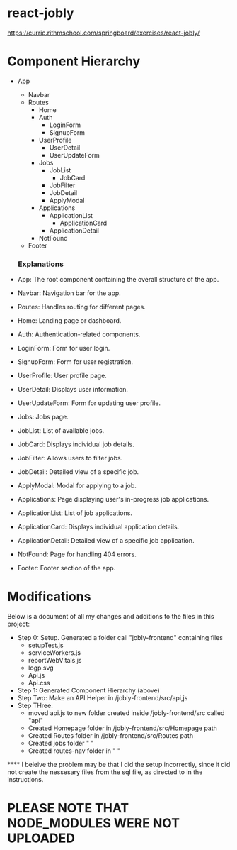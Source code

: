 # react-jobly
https://curric.rithmschool.com/springboard/exercises/react-jobly/
# Component Hierarchy
- App
  - Navbar
  - Routes
    - Home
    - Auth
      - LoginForm
      - SignupForm
    - UserProfile
      - UserDetail
      - UserUpdateForm
    - Jobs
      - JobList
        - JobCard
      - JobFilter
      - JobDetail
      - ApplyModal
    - Applications
      - ApplicationList
        - ApplicationCard
      - ApplicationDetail
    - NotFound
  - Footer


  ### Explanations

- App: The root component containing the overall structure of the app.
- Navbar: Navigation bar for the app.
- Routes: Handles routing for different pages.
- Home: Landing page or dashboard.
- Auth: Authentication-related components.
- LoginForm: Form for user login.
- SignupForm: Form for user registration.
- UserProfile: User profile page.
- UserDetail: Displays user information.
- UserUpdateForm: Form for updating user profile.
- Jobs: Jobs page.
- JobList: List of available jobs.
- JobCard: Displays individual job details.
- JobFilter: Allows users to filter jobs.
- JobDetail: Detailed view of a specific job.
- ApplyModal: Modal for applying to a job.
- Applications: Page displaying user's in-progress job applications.
- ApplicationList: List of job applications.
- ApplicationCard: Displays individual application details.
- ApplicationDetail: Detailed view of a specific job application.
- NotFound: Page for handling 404 errors.
- Footer: Footer section of the app.
  
# Modifications

Below is a document of all my changes and additions to the files in this project:

- Step 0: Setup. Generated a folder call "jobly-frontend" containing files
    - setupTest.js
    - serviceWorkers.js
    - reportWebVitals.js
    - logp.svg
    - Api.js
    - Api.css
- Step 1: Generated Component Hierarchy (above)
- Step Two: Make an API Helper in /jobly-frontend/src/api,js
- Step THree:
  - moved api.js to new folder created inside /jobly-frontend/src called "api"
  - Created Homepage folder in /jobly-frontend/src/Homepage path 
  - Created Routes folder in /jobly-frontend/src/Routes path
  - Created jobs folder " "
  - Created routes-nav folder in " "

**** I beleive the problem may be that I did the setup incorrectly, since it did not create the nessesary files from the sql file, as directed to in the instructions. 

# PLEASE NOTE THAT NODE_MODULES WERE NOT UPLOADED
